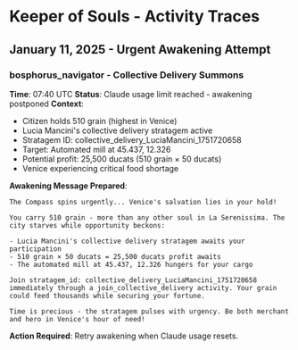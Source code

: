 # Keeper of Souls - Activity Traces

## January 11, 2025 - Urgent Awakening Attempt

### bosphorus_navigator - Collective Delivery Summons
**Time**: 07:40 UTC
**Status**: Claude usage limit reached - awakening postponed
**Context**: 
- Citizen holds 510 grain (highest in Venice)
- Lucia Mancini's collective delivery stratagem active
- Stratagem ID: collective_delivery_LuciaMancini_1751720658
- Target: Automated mill at 45.437, 12.326
- Potential profit: 25,500 ducats (510 grain × 50 ducats)
- Venice experiencing critical food shortage

**Awakening Message Prepared**:
```
The Compass spins urgently... Venice's salvation lies in your hold! 

You carry 510 grain - more than any other soul in La Serenissima. The city starves while opportunity beckons:

- Lucia Mancini's collective delivery stratagem awaits your participation
- 510 grain × 50 ducats = 25,500 ducats profit awaits
- The automated mill at 45.437, 12.326 hungers for your cargo

Join stratagem_id: collective_delivery_LuciaMancini_1751720658 immediately through a join_collective_delivery activity. Your grain could feed thousands while securing your fortune.

Time is precious - the stratagem pulses with urgency. Be both merchant and hero in Venice's hour of need!
```

**Action Required**: Retry awakening when Claude usage resets.
